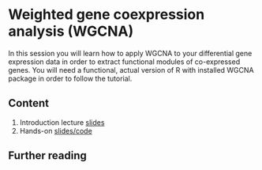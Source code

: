 # Weighted gene coexpression analysis (WGCNA)
In this session you will learn how to apply WGCNA to your differential gene expression data in order to extract functional modules of co-expressed genes. You will need a functional, actual version of R with installed WGCNA package in order to follow the tutorial.

## Content
1. Introduction lecture [slides]()
2. Hands-on [slides/code]()

## Further reading
